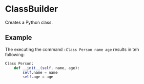 # ClassBuilder
Creates a Python class.

## Example
The executing the command `:Class Person name age` results in teh following:
```python
Class Person:
    def __init__(self, name, age):
        self.name = name
        self.age = age
```
